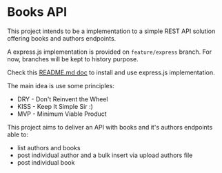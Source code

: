 # Books API

This project intends to be a implementation to a simple REST API solution offering books and authors endpoints.

A express.js implementation is provided on `feature/express` branch. For now, branches will be kept to history purpose.

Check this [README.md doc](https://github.com/mmc-marcominas/books/blob/feature/express/README.md) to install and use express.js implementation.

The main idea is use some principles:

 * DRY - Don't Reinvent the Wheel
 * KISS - Keep It Simple Sir :)
 * MVP - Minimum Viable Product

This project aims to deliver an API with books and it's authors endpoints able to:

 * list authors and books
 * post individual author and a bulk insert via upload authors file
 * post individual book
